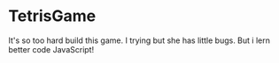 # TetrisGame

It's so too hard build this game. I trying but she has little bugs. But i lern better code JavaScript!
